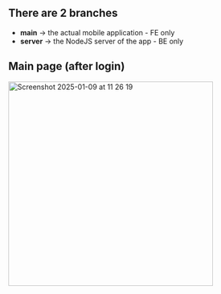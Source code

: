 ## There are 2 branches
- **main** -> the actual mobile application - FE only
- **server** -> the NodeJS server of the app - BE only

## Main page (after login)
<img width="407" alt="Screenshot 2025-01-09 at 11 26 19" src="https://github.com/user-attachments/assets/d38a7016-e5f2-4352-ba0b-6d5e18d5f6bc" />
